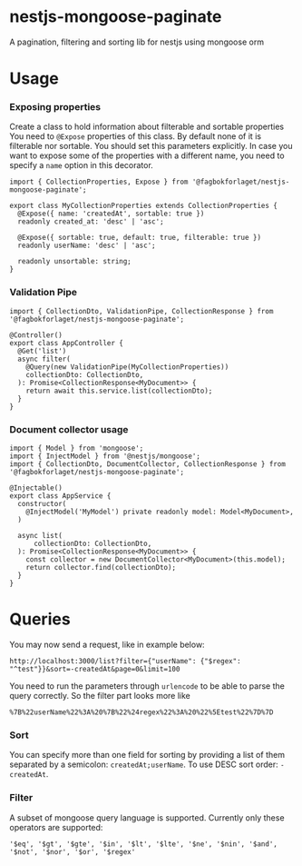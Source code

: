 # nestjs-mongoose-paginate

A pagination, filtering and sorting lib for nestjs using mongoose orm

# Usage

### Exposing properties

Create a class to hold information about filterable and sortable properties
You need to `@Expose` properties of this class. By default none of it is filterable nor sortable.
You should set this parameters explicitly.
In case you want to expose some of the properties with a different name, you need to specify a `name` option in this decorator.

```
import { CollectionProperties, Expose } from '@fagbokforlaget/nestjs-mongoose-paginate';

export class MyCollectionProperties extends CollectionProperties {
  @Expose({ name: 'createdAt', sortable: true })
  readonly created_at: 'desc' | 'asc';

  @Expose({ sortable: true, default: true, filterable: true })
  readonly userName: 'desc' | 'asc';

  readonly unsortable: string;
}
```

### Validation Pipe

```
import { CollectionDto, ValidationPipe, CollectionResponse } from '@fagbokforlaget/nestjs-mongoose-paginate';

@Controller()
export class AppController {
  @Get('list')
  async filter(
    @Query(new ValidationPipe(MyCollectionProperties))
    collectionDto: CollectionDto,
  ): Promise<CollectionResponse<MyDocument>> {
    return await this.service.list(collectionDto);
  }
}
```

### Document collector usage

```
import { Model } from 'mongoose';
import { InjectModel } from '@nestjs/mongoose';
import { CollectionDto, DocumentCollector, CollectionResponse } from '@fagbokforlaget/nestjs-mongoose-paginate';

@Injectable()
export class AppService {
  constructor(
    @InjectModel('MyModel') private readonly model: Model<MyDocument>,
  )

  async list(
      collectionDto: CollectionDto,
  ): Promise<CollectionResponse<MyDocument>> {
    const collector = new DocumentCollector<MyDocument>(this.model);
    return collector.find(collectionDto);
  }
}
```

# Queries

You may now send a request, like in example below:

```
http://localhost:3000/list?filter={"userName": {"$regex": "^test"}}&sort=-createdAt&page=0&limit=100
```

You need to run the parameters through `urlencode` to be able to parse the query correctly. So the filter part looks more like

`%7B%22userName%22%3A%20%7B%22%24regex%22%3A%20%22%5Etest%22%7D%7D`

### Sort

You can specify more than one field for sorting by providing a list of them separated by a semicolon: `createdAt;userName`.
To use DESC sort order: `-createdAt`.

### Filter

A subset of mongoose query language is supported. Currently only these operators are supported:

`'$eq', '$gt', '$gte', '$in', '$lt', '$lte', '$ne', '$nin', '$and', '$not', '$nor', '$or', '$regex'`
